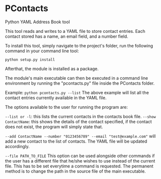 # PContacts 
Python YAML Address Book tool 

This tool reads and writes to a YAML file to store contact entries. 
Each contact stored has a name, an email field, and a number field. 

To install this tool, simply navigate to the project's folder, run the following command in your command line tool: 

``` python setup.py install ```

Afterthat, the module is installed as a package.

The module's main executable can then be executed in a command line environment by running the "pcontacts.py" file inside the PContacts folder. 

Example:
```python pcontacts.py --list```
The above example will list all the contact entries currently available in the YAML file. 

The options available to the user for running the program are:

```--list or -l```: this lists the current contacts in the contacts book file.
```--show ContactName```: this shows the details of the contact specified, if the contact does not exist, the program will simply state that.

```--add ContactName --number "0123456789" --email "test@example.com"``` will add a new contact to the list of contacts. The YAML file will be updated accordingly. 

```--file PATH_TO_FILE``` This option can be used alongside other commands if the user has a different file that he/she wishes to use instead of the current file. This has to be set everytime a command is requested. The permanent method is to change the path in the source file of the main executable. 

